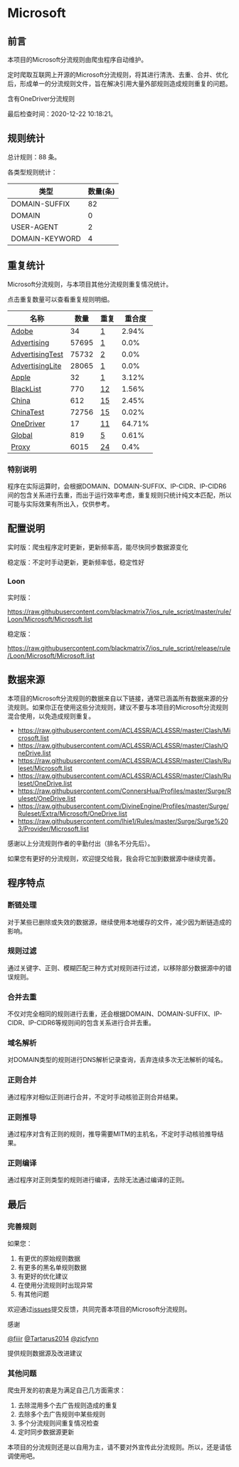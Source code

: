 # Microsoft

## 前言

本项目的Microsoft分流规则由爬虫程序自动维护。

定时爬取互联网上开源的Microsoft分流规则，将其进行清洗、去重、合并、优化后，形成单一的分流规则文件，旨在解决引用大量外部规则造成规则重复的问题。

含有OneDriver分流规则



最后检查时间：2020-12-22 10:18:21。

## 规则统计

总计规则：88 条。

各类型规则统计：

| 类型 | 数量(条) |
| ---- | ---- |
| DOMAIN-SUFFIX | 82 |
| DOMAIN | 0 |
| USER-AGENT | 2 |
| DOMAIN-KEYWORD | 4 |
## 重复统计

Microsoft分流规则，与本项目其他分流规则重复情况统计。

点击重复数量可以查看重复规则明细。

| 名称 | 数量 | 重复 | 重合度 |
| ---- | ---- | ---- | ------ |
|  [Adobe](https://github.com/blackmatrix7/ios_rule_script/tree/master/rule/Loon/Adobe)    | 34   | [1](https://raw.githubusercontent.com/blackmatrix7/ios_rule_script/master/rule/Loon/Microsoft/Repeat.list)   |   2.94% |
|  [Advertising](https://github.com/blackmatrix7/ios_rule_script/tree/master/rule/Loon/Advertising)    | 57695   | [1](https://raw.githubusercontent.com/blackmatrix7/ios_rule_script/master/rule/Loon/Microsoft/Repeat.list)   |   0.0% |
|  [AdvertisingTest](https://github.com/blackmatrix7/ios_rule_script/tree/master/rule/Loon/AdvertisingTest)    | 75732   | [2](https://raw.githubusercontent.com/blackmatrix7/ios_rule_script/master/rule/Loon/Microsoft/Repeat.list)   |   0.0% |
|  [AdvertisingLite](https://github.com/blackmatrix7/ios_rule_script/tree/master/rule/Loon/AdvertisingLite)    | 28065   | [1](https://raw.githubusercontent.com/blackmatrix7/ios_rule_script/master/rule/Loon/Microsoft/Repeat.list)   |   0.0% |
|  [Apple](https://github.com/blackmatrix7/ios_rule_script/tree/master/rule/Loon/Apple)    | 32   | [1](https://raw.githubusercontent.com/blackmatrix7/ios_rule_script/master/rule/Loon/Microsoft/Repeat.list)   |   3.12% |
|  [BlackList](https://github.com/blackmatrix7/ios_rule_script/tree/master/rule/Loon/BlackList)    | 770   | [12](https://raw.githubusercontent.com/blackmatrix7/ios_rule_script/master/rule/Loon/Microsoft/Repeat.list)   |   1.56% |
|  [China](https://github.com/blackmatrix7/ios_rule_script/tree/master/rule/Loon/China)    | 612   | [15](https://raw.githubusercontent.com/blackmatrix7/ios_rule_script/master/rule/Loon/Microsoft/Repeat.list)   |   2.45% |
|  [ChinaTest](https://github.com/blackmatrix7/ios_rule_script/tree/master/rule/Loon/ChinaTest)    | 72756   | [15](https://raw.githubusercontent.com/blackmatrix7/ios_rule_script/master/rule/Loon/Microsoft/Repeat.list)   |   0.02% |
|  [OneDriver](https://github.com/blackmatrix7/ios_rule_script/tree/master/rule/Loon/OneDriver)    | 17   | [11](https://raw.githubusercontent.com/blackmatrix7/ios_rule_script/master/rule/Loon/Microsoft/Repeat.list)   |   64.71% |
|  [Global](https://github.com/blackmatrix7/ios_rule_script/tree/master/rule/Loon/Global)    | 819   | [5](https://raw.githubusercontent.com/blackmatrix7/ios_rule_script/master/rule/Loon/Microsoft/Repeat.list)   |   0.61% |
|  [Proxy](https://github.com/blackmatrix7/ios_rule_script/tree/master/rule/Loon/Proxy)    | 6015   | [24](https://raw.githubusercontent.com/blackmatrix7/ios_rule_script/master/rule/Loon/Microsoft/Repeat.list)   |   0.4% |
### 特别说明
程序在实际运算时，会根据DOMAIN、DOMAIN-SUFFIX、IP-CIDR、IP-CIDR6间的包含关系进行去重，而出于运行效率考虑，重复规则只统计纯文本匹配，所以可能与实际效果有所出入，仅供参考。

## 配置说明

实时版：爬虫程序定时更新，更新频率高，能尽快同步数据源变化

稳定版：不定时手动更新，更新频率低，稳定性好

### Loon 
实时版：

https://raw.githubusercontent.com/blackmatrix7/ios_rule_script/master/rule/Loon/Microsoft/Microsoft.list

稳定版：

https://raw.githubusercontent.com/blackmatrix7/ios_rule_script/release/rule/Loon/Microsoft/Microsoft.list

## 数据来源

本项目的Microsoft分流规则的数据来自以下链接，通常已涵盖所有数据来源的分流规则。如果你正在使用这些分流规则，建议不要与本项目的Microsoft分流规则混合使用，以免造成规则重复。

- https://raw.githubusercontent.com/ACL4SSR/ACL4SSR/master/Clash/Microsoft.list
- https://raw.githubusercontent.com/ACL4SSR/ACL4SSR/master/Clash/OneDrive.list
- https://raw.githubusercontent.com/ACL4SSR/ACL4SSR/master/Clash/Ruleset/Microsoft.list
- https://raw.githubusercontent.com/ACL4SSR/ACL4SSR/master/Clash/Ruleset/OneDrive.list
- https://raw.githubusercontent.com/ConnersHua/Profiles/master/Surge/Ruleset/OneDrive.list
- https://raw.githubusercontent.com/DivineEngine/Profiles/master/Surge/Ruleset/Extra/Microsoft/OneDrive.list
- https://raw.githubusercontent.com/lhie1/Rules/master/Surge/Surge%203/Provider/Microsoft.list


感谢以上分流规则作者的辛勤付出（排名不分先后）。

如果您有更好的分流规则，欢迎提交给我，我会将它加到数据源中继续完善。

## 程序特点

### 断链处理

对于某些已删除或失效的数据源，继续使用本地缓存的文件，减少因为断链造成的影响。

### 规则过滤

通过关键字、正则、模糊匹配三种方式对规则进行过滤，以移除部分数据源中的错误规则。

### 合并去重

不仅对完全相同的规则进行去重，还会根据DOMAIN、DOMAIN-SUFFIX、IP-CIDR、IP-CIDR6等规则间的包含关系进行合并去重。

### 域名解析

对DOMAIN类型的规则进行DNS解析记录查询，丢弃连续多次无法解析的域名。

### 正则合并

通过程序对相似正则进行合并，不定时手动核验正则合并结果。

### 正则推导

通过程序对含有正则的规则，推导需要MITM的主机名，不定时手动核验推导结果。

### 正则编译

通过程序对正则类型的规则进行编译，去除无法通过编译的正则。

## 最后

### 完善规则

如果您：

1. 有更优的原始规则数据
2. 有更多的黑名单规则数据
3. 有更好的优化建议
4. 在使用分流规则时出现异常
5. 有其他问题

欢迎通过[issues](https://github.com/blackmatrix7/ios_rule_script/issues/new)提交反馈，共同完善本项目的Microsoft分流规则。

感谢

[@fiiir](https://github.com/fiiir) [@Tartarus2014](https://github.com/Tartarus2014) [@zjcfynn](https://github.com/zjcfynn) 

提供规则数据源及改进建议

### 其他问题

爬虫开发的初衷是为满足自己几方面需求：

1. 去除混用多个去广告规则造成的重复
2. 去除多个去广告规则中某些规则
3. 多个分流规则间重复情况检查
4. 定时同步数据源更新

本项目的分流规则还是以自用为主，请不要对外宣传此分流规则。所以，还是请低调使用吧。